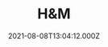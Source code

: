 ---
date: 2021-08-08T13:04:12.000Z
title: H&M
latitude: 52.05784341104518
longitude: 1.154997513541394
category: checkin
---